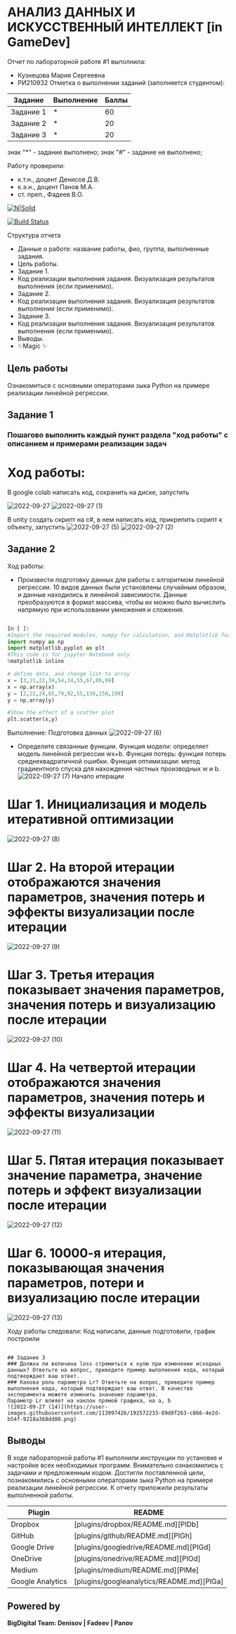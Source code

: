 # АНАЛИЗ ДАННЫХ И ИСКУССТВЕННЫЙ ИНТЕЛЛЕКТ [in GameDev]
Отчет по лабораторной работе #1 выполнила:
- Кузнецова Мария Сергеевна
- РИ210932
Отметка о выполнении заданий (заполняется студентом):

| Задание | Выполнение | Баллы |
| ------ | ------ | ------ |
| Задание 1 | * | 60 |
| Задание 2 | * | 20 |
| Задание 3 | * | 20 |

знак "*" - задание выполнено; знак "#" - задание не выполнено;

Работу проверили:
- к.т.н., доцент Денисов Д.В.
- к.э.н., доцент Панов М.А.
- ст. преп., Фадеев В.О.

[![N|Solid](https://cldup.com/dTxpPi9lDf.thumb.png)](https://nodesource.com/products/nsolid)

[![Build Status](https://travis-ci.org/joemccann/dillinger.svg?branch=master)](https://travis-ci.org/joemccann/dillinger)

Структура отчета

- Данные о работе: название работы, фио, группа, выполненные задания.
- Цель работы.
- Задание 1.
- Код реализации выполнения задания. Визуализация результатов выполнения (если применимо).
- Задание 2.
- Код реализации выполнения задания. Визуализация результатов выполнения (если применимо).
- Задание 3.
- Код реализации выполнения задания. Визуализация результатов выполнения (если применимо).
- Выводы.
- ✨Magic ✨

## Цель работы
Ознакомиться с основными операторами зыка Python на примере реализации линейной регрессии.


## Задание 1
### Пошагово выполнить каждый пункт раздела "ход работы" с описанием и примерами реализации задач
# Ход работы:
В google colab написать код, сохранить на диске, запустить

![2022-09-27](https://user-images.githubusercontent.com/113997426/192476720-bdab6f9e-f230-4b15-bf48-d06bc91c0627.png)
![2022-09-27 (1)](https://user-images.githubusercontent.com/113997426/192476784-992599a8-ffd9-450c-8759-f09ddd46bf7a.png)

В unity создать скрипт на c#, в нем написать код, прикрепить скрипт к объекту, запустить
![2022-09-27 (5)](https://user-images.githubusercontent.com/113997426/192563101-dc4bea6e-4dd3-4f85-8e84-3d580b4669c7.png)
![2022-09-27 (2)](https://user-images.githubusercontent.com/113997426/192485162-ff2a1642-3249-4aad-8267-86a9c77352b4.png)

## Задание 2

Ход работы:
- Произвести подготовку данных для работы с алгоритмом линейной регрессии. 10 видов данных были установлены случайным образом, и данные находились в линейной зависимости. Данные преобразуются в формат массива, чтобы их можно было вычислить напрямую при использовании умножения и сложения.

```py

In [ ]:
#Import the required modules, numpy for calculation, and Matplotlib for drawing
import numpy as np
import matplotlib.pyplot as plt
#This code is for jupyter Notebook only
%matplotlib inline

# define data, and change list to array
x = [3,21,22,34,54,34,55,67,89,99]
x = np.array(x)
y = [2,22,24,65,79,82,55,130,150,199]
y = np.array(y)

#Show the effect of a scatter plot
plt.scatter(x,y)

```

Выполнение:
Подготовка данных
![2022-09-27 (6)](https://user-images.githubusercontent.com/113997426/192563858-c4e07e58-4a18-4b20-aa1d-decdff66a332.png)
- Определите связанные функции. Функция модели: определяет модель линейной регрессии wx+b. Функция потерь: функция потерь среднеквадратичной ошибки. Функция оптимизации: метод градиентного спуска для нахождения частных производных w и b.
![2022-09-27 (7)](https://user-images.githubusercontent.com/113997426/192565762-fc23d18f-8b9b-41f2-a02a-be031c58abcb.png)
Начало итерации
# Шаг 1. Инициализация и модель итеративной оптимизации
![2022-09-27 (8)](https://user-images.githubusercontent.com/113997426/192567675-10904894-4b2e-4049-88a7-8381ce78b79d.png)
# Шаг 2. На второй итерации отображаются значения параметров, значения потерь и эффекты визуализации после итерации
![2022-09-27 (9)](https://user-images.githubusercontent.com/113997426/192568113-1ca8f9bd-03ee-4047-a1c7-c5ae78493453.png)
# Шаг 3. Третья итерация показывает значения параметров, значения потерь и визуализацию после итерации
![2022-09-27 (10)](https://user-images.githubusercontent.com/113997426/192568574-71c572d3-ed95-497e-ba34-dcd0fd6a8371.png)
# Шаг 4. На четвертой итерации отображаются значения параметров, значения потерь и эффекты визуализации
![2022-09-27 (11)](https://user-images.githubusercontent.com/113997426/192568919-5d20c9ff-3e18-4eb7-8787-d829dbf238af.png)
# Шаг 5. Пятая итерация показывает значение параметра, значение потерь и эффект визуализации после итерации
![2022-09-27 (12)](https://user-images.githubusercontent.com/113997426/192569345-b93e553c-ce05-4cea-be69-84cb0372e0ed.png)
# Шаг 6. 10000-я итерация, показывающая значения параметров, потери и визуализацию после итерации
![2022-09-27 (13)](https://user-images.githubusercontent.com/113997426/192570086-79ed7297-81f9-4dc5-9ce4-c7f11c42f11b.png)


Ходу работы следовали:
Код написали, данные подготовили, график построили

```

## Задание 3
### Должна ли величина loss стремиться к нулю при изменении исходных данных? Ответьте на вопрос, приведите пример выполнения кода, который подтверждает ваш ответ.
### Какова роль параметра Lr? Ответьте на вопрос, приведите пример выполнения кода, который подтверждает ваш ответ. В качестве эксперимента можете изменить значение параметра.
Параметр Lr влияет на наклон прямой графика, на a, b
![2022-09-27 (14)](https://user-images.githubusercontent.com/113997426/192572233-89d0f263-c866-4e2d-b54f-9218a368dd80.png)

```

## Выводы
В ходе лабораторной работы #1 выполнили инструкции по установке и настройке всех необходимых программ. Внимательно ознакомились с задачами и предложенным кодом. Достигли поставленной цели, познакомились с основными операторами зыка Python на примере реализации линейной регрессии. К отчету приложили результаты выполненной работы.

| Plugin | README |
| ------ | ------ |
| Dropbox | [plugins/dropbox/README.md][PlDb] |
| GitHub | [plugins/github/README.md][PlGh] |
| Google Drive | [plugins/googledrive/README.md][PlGd] |
| OneDrive | [plugins/onedrive/README.md][PlOd] |
| Medium | [plugins/medium/README.md][PlMe] |
| Google Analytics | [plugins/googleanalytics/README.md][PlGa] |

## Powered by

**BigDigital Team: Denisov | Fadeev | Panov**
